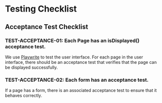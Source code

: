# Testing Checklist

## Acceptance Test Checklist

### TEST-ACCEPTANCE-01: Each Page has an isDisplayed() acceptance test.

We use [Playwrite](https://playwright.dev/) to test the user interface. For each page in the user interface, there should be an acceptance test that verifies that the page can be displayed successfully.

### TEST-ACCEPTANCE-02: Each form has an acceptance test.

If a page has a form, there is an associated acceptance test to ensure that it behaves correctly.





